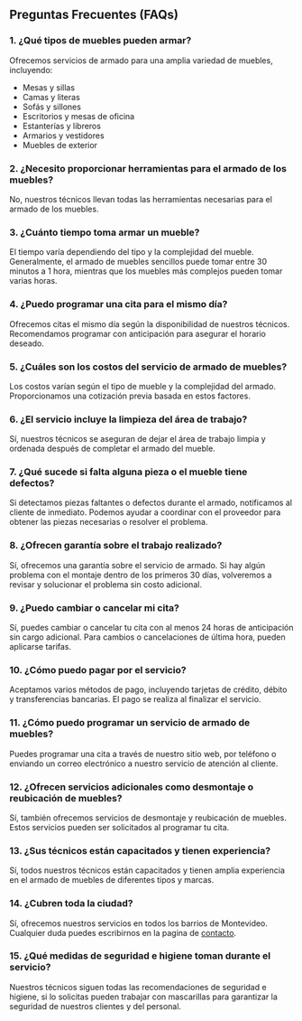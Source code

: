 <div class="prose prose-lg mx-auto">

## Preguntas Frecuentes (FAQs)

### 1. ¿Qué tipos de muebles pueden armar?
Ofrecemos servicios de armado para una amplia variedad de muebles, incluyendo:
- Mesas y sillas
- Camas y literas
- Sofás y sillones
- Escritorios y mesas de oficina
- Estanterías y libreros
- Armarios y vestidores
- Muebles de exterior

### 2. ¿Necesito proporcionar herramientas para el armado de los muebles?
No, nuestros técnicos llevan todas las herramientas necesarias para el armado de los muebles.

### 3. ¿Cuánto tiempo toma armar un mueble?
El tiempo varía dependiendo del tipo y la complejidad del mueble. Generalmente, el armado de muebles sencillos puede tomar entre 30 minutos a 1 hora, mientras que los muebles más complejos pueden tomar varias horas.

### 4. ¿Puedo programar una cita para el mismo día?
Ofrecemos citas el mismo día según la disponibilidad de nuestros técnicos. Recomendamos programar con anticipación para asegurar el horario deseado.

### 5. ¿Cuáles son los costos del servicio de armado de muebles?
Los costos varían según el tipo de mueble y la complejidad del armado. Proporcionamos una cotización previa basada en estos factores.

### 6. ¿El servicio incluye la limpieza del área de trabajo?
Sí, nuestros técnicos se aseguran de dejar el área de trabajo limpia y ordenada después de completar el armado del mueble.

### 7. ¿Qué sucede si falta alguna pieza o el mueble tiene defectos?
Si detectamos piezas faltantes o defectos durante el armado, notificamos al cliente de inmediato. Podemos ayudar a coordinar con el proveedor para obtener las piezas necesarias o resolver el problema.

### 8. ¿Ofrecen garantía sobre el trabajo realizado?
Sí, ofrecemos una garantía sobre el servicio de armado. Si hay algún problema con el montaje dentro de los primeros 30 días, volveremos a revisar y solucionar el problema sin costo adicional.

### 9. ¿Puedo cambiar o cancelar mi cita?
Sí, puedes cambiar o cancelar tu cita con al menos 24 horas de anticipación sin cargo adicional. Para cambios o cancelaciones de última hora, pueden aplicarse tarifas.

### 10. ¿Cómo puedo pagar por el servicio?
Aceptamos varios métodos de pago, incluyendo tarjetas de crédito, débito y transferencias bancarias. El pago se realiza al finalizar el servicio.

### 11. ¿Cómo puedo programar un servicio de armado de muebles?
Puedes programar una cita a través de nuestro sitio web, por teléfono o enviando un correo electrónico a nuestro servicio de atención al cliente.

### 12. ¿Ofrecen servicios adicionales como desmontaje o reubicación de muebles?
Sí, también ofrecemos servicios de desmontaje y reubicación de muebles. Estos servicios pueden ser solicitados al programar tu cita.

### 13. ¿Sus técnicos están capacitados y tienen experiencia?
Sí, todos nuestros técnicos están capacitados y tienen amplia experiencia en el armado de muebles de diferentes tipos y marcas.

### 14. ¿Cubren toda la ciudad?
Sí, ofrecemos nuestros servicios en todos los barrios de Montevideo. Cualquier duda puedes escribirnos en la pagina de [contacto](/contacto).

### 15. ¿Qué medidas de seguridad e higiene toman durante el servicio?
Nuestros técnicos siguen todas las recomendaciones de seguridad e higiene, si lo solicitas pueden trabajar con mascarillas para garantizar la seguridad de nuestros clientes y del personal.

</div>
